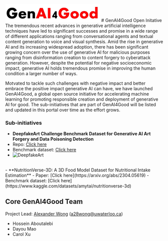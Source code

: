 <img src="https://raw.githubusercontent.com/AlexSWong/GenAI4Good/main/genai.jpg" alt="genai4good" width="60%" height="60%">
# GenAI4Good Open Initative
The tremendous recent advances in generative artificial intelligence techniques have led to significant successes and promise in a wide range of different applications ranging from conversational agents and textual content generation to voice and visual synthesis. Amid the rise in generative AI and its increasing widespread adoption, there has been significant growing concern over the use of generative AI for malicious purposes ranging from disinformation creation to content forgery to cyberattack generation. However, despite the potential for negative socioeconomic impact, generative AI holds tremendous promise in improving the human condition a larger number of ways.

Motvated to tackle such challenges with negative impact and better embrace the positive impact generative AI can have, we have launched GenAI4Good, a global open source initiative for accelerating machine learning for promoting responsible creation and deployment of generative AI for good.  The sub-initiatives that are part of GenAI4Good will be listed and updated in this portal over time as the effort grows.

### Sub-initiatives
-  **DeepfakeArt Challenge Benchmark Dataset for Generative AI Art Forgery and Data Poisoning Detection** 
  - Repo: [Click here](https://github.com/h-aboutalebi/DeepfakeArt)
  - Benchmark dataset:  [Click here](https://www.kaggle.com/datasets/danielmao2019/deepfakeart)
  - <img src="https://github.com/h-aboutalebi/DeepfakeArt/raw/main/images/all.jpg" alt="DeepfakeArt" width="30%" height="30%">
  <br>
- **NutritionVerse-3D: A 3D Food Model Dataset for Nutritional Intake Estimation** 
  - Paper: [Click here](https://arxiv.org/abs/2304.05619)
  - Benchmark dataset:  [Click here](https://www.kaggle.com/datasets/amytai/nutritionverse-3d)
  <br>

## Core GenAI4Good Team

Project Lead: [Alexander Wong](http://www.eng.uwaterloo.ca/~a28wong) (a28wong@uwaterloo.ca)
* Hossein Aboutalebi
* Dayou Mao
* Carol Xu
